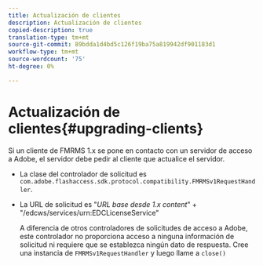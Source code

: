 ```yaml
---
title: Actualización de clientes
description: Actualización de clientes
copied-description: true
translation-type: tm+mt
source-git-commit: 89bdda1d4bd5c126f19ba75a819942df901183d1
workflow-type: tm+mt
source-wordcount: '75'
ht-degree: 0%

---
```



# Actualización de clientes{#upgrading-clients}

Si un cliente de FMRMS 1.x se pone en contacto con un servidor de acceso a Adobe, el servidor debe pedir al cliente que actualice el servidor.

* La clase del controlador de solicitud es `com.adobe.flashaccess.sdk.protocol.compatibility.FMRMSv1RequestHandler`.
* La URL de solicitud es &quot;*URL base desde 1.x content*&quot; + &quot;/edcws/services/urn:EDCLicenseService&quot;

   A diferencia de otros controladores de solicitudes de acceso a Adobe, este controlador no proporciona acceso a ninguna información de solicitud ni requiere que se establezca ningún dato de respuesta. Cree una instancia de `FMRMSv1RequestHandler` y luego llame a `close()`